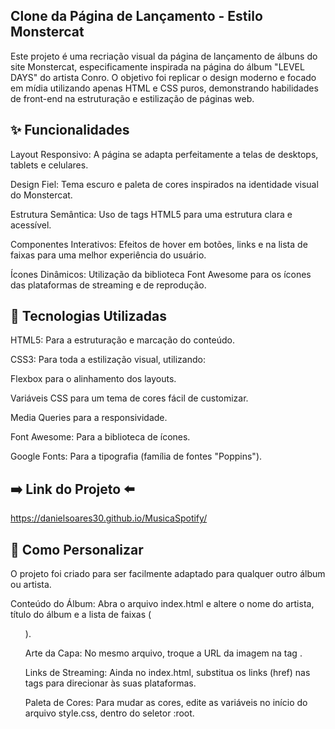 

## Clone da Página de Lançamento - Estilo Monstercat
Este projeto é uma recriação visual da página de lançamento de álbuns do site Monstercat, especificamente inspirada na página do álbum "LEVEL DAYS" do artista Conro. O objetivo foi replicar o design moderno e focado em mídia utilizando apenas HTML e CSS puros, demonstrando habilidades de front-end na estruturação e estilização de páginas web.

## ✨ Funcionalidades
Layout Responsivo: A página se adapta perfeitamente a telas de desktops, tablets e celulares.

Design Fiel: Tema escuro e paleta de cores inspirados na identidade visual do Monstercat.

Estrutura Semântica: Uso de tags HTML5 para uma estrutura clara e acessível.

Componentes Interativos: Efeitos de hover em botões, links e na lista de faixas para uma melhor experiência do usuário.

Ícones Dinâmicos: Utilização da biblioteca Font Awesome para os ícones das plataformas de streaming e de reprodução.

## 🚀 Tecnologias Utilizadas
HTML5: Para a estruturação e marcação do conteúdo.

CSS3: Para toda a estilização visual, utilizando:

Flexbox para o alinhamento dos layouts.

Variáveis CSS para um tema de cores fácil de customizar.

Media Queries para a responsividade.

Font Awesome: Para a biblioteca de ícones.

Google Fonts: Para a tipografia (família de fontes "Poppins").


## ➡️ Link  do Projeto ⬅️

https://danielsoares30.github.io/MusicaSpotify/

## 🔧 Como Personalizar
O projeto foi criado para ser facilmente adaptado para qualquer outro álbum ou artista.

Conteúdo do Álbum: Abra o arquivo index.html e altere o nome do artista, título do álbum e a lista de faixas (<ol>).

Arte da Capa: No mesmo arquivo, troque a URL da imagem na tag <img class="album-art">.

Links de Streaming: Ainda no index.html, substitua os links (href) nas tags <a> para direcionar às suas plataformas.

Paleta de Cores: Para mudar as cores, edite as variáveis no início do arquivo style.css, dentro do seletor :root.

